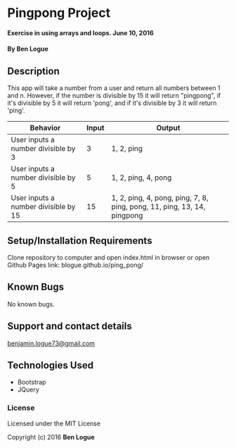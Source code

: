 # Pingpong Project

#### Exercise in using arrays and loops. June 10, 2016

#### By Ben Logue

## Description

This app will take a number from a user and return all numbers between 1 and n. However, if the number is divisible by 15 it will return "pingpong", if it's divisible by 5 it will return 'pong', and if it's divisible by 3 it will return 'ping'.

|Behavior    |Input   |Output   |
|---|---|---|
|User inputs a number divisible by 3  |3  |1, 2, ping  |
|User inputs a number divisible by 5 |5  |1, 2, ping, 4, pong  |
|User inputs a number divisible by 15 |15 |1, 2, ping, 4, pong, ping, 7, 8, ping, pong, 11, ping, 13, 14, pingpong |

## Setup/Installation Requirements

Clone repository to computer and open index.html in browser or open Github Pages link: blogue.github.io/ping_pong/

## Known Bugs

No known bugs.

## Support and contact details

benjamin.logue73@gmail.com

## Technologies Used

* Bootstrap
* JQuery

### License

Licensed under the MIT License

Copyright (c) 2016 **Ben Logue**

